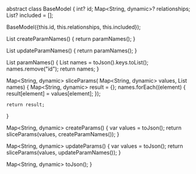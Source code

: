 abstract class BaseModel {
  int? id;
  Map<String, dynamic>? relationships;
  List<dynamic>? included = [];

  BaseModel({this.id, this.relationships, this.included});

  List<String> createParamNames() {
    return paramNames();
  }

  List<String> updateParamNames() {
    return paramNames();
  }

  List<String> paramNames() {
    List<String> names = toJson().keys.toList();
    names.remove("id");
    return names;
  }

  Map<String, dynamic> sliceParams(
      Map<String, dynamic> values, List<String> names) {
    Map<String, dynamic> result = {};
    names.forEach((element) {
      result[element] = values[element];
    });

    return result;
  }

  Map<String, dynamic> createParams() {
    var values = toJson();
    return sliceParams(values, createParamNames());
  }

  Map<String, dynamic> updateParams() {
    var values = toJson();
    return sliceParams(values, updateParamNames());
  }

  Map<String, dynamic> toJson();
}
